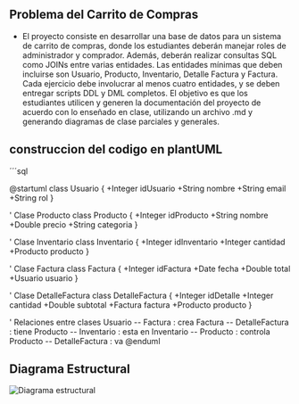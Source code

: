 ## Problema del Carrito de Compras

- El proyecto consiste en desarrollar una base de datos para un sistema de carrito de compras, donde los
estudiantes deberán manejar roles de administrador y comprador. Además, deberán realizar consultas SQL
como JOINs entre varias entidades. Las entidades mínimas que deben incluirse son Usuario, Producto,
Inventario, Detalle Factura y Factura. Cada ejercicio debe involucrar al menos cuatro entidades, y se deben
entregar scripts DDL y DML completos. El objetivo es que los estudiantes utilicen y generen la
documentación del proyecto de acuerdo con lo enseñado en clase, utilizando un archivo .md y generando
diagramas de clase parciales y generales.


## construccion del codigo en plantUML

´´´sql

@startuml
class Usuario {
    +Integer idUsuario
    +String nombre
    +String email
    +String rol
}

' Clase Producto
class Producto {
    +Integer idProducto
    +String nombre
    +Double precio
    +String categoria
}

' Clase Inventario
class Inventario {
    +Integer idInventario
    +Integer cantidad
    +Producto producto
}

' Clase Factura
class Factura {
    +Integer idFactura
    +Date fecha
    +Double total
    +Usuario usuario
}

' Clase DetalleFactura
class DetalleFactura {
    +Integer idDetalle
    +Integer cantidad
    +Double subtotal
    +Factura factura
    +Producto producto
}

' Relaciones entre clases
Usuario  --  Factura : crea
Factura  --  DetalleFactura : tiene
Producto  --  Inventario : esta en
Inventario  --  Producto : controla
Producto  --  DetalleFactura : va
@enduml

## Diagrama Estructural

![Diagrama estructural](imagenes/estructural1.PNG)



